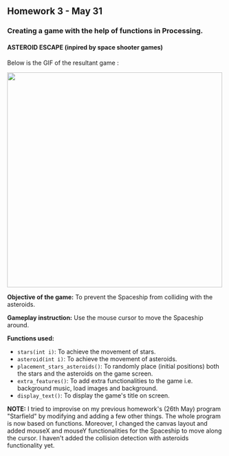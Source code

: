 ## Homework 3 - May 31

###  Creating a game with the help of functions in Processing.

#### ASTEROID ESCAPE (inpired by space shooter games)

Below is the GIF of the resultant game :

<img src="https://github.com/ronit-singh/Intro_to_IM/blob/main/May%2031/asteroidescape.gif" height="500">

**Objective of the game:** To prevent the Spaceship from colliding with the asteroids.

**Gameplay instruction:** Use the mouse cursor to move the Spaceship around.

**Functions used:**
- ````stars(int i)````: To achieve the movement of stars.
- ````asteroid(int i)````: To achieve the movement of asteroids.
- ````placement_stars_asteroids()````: To randomly place (initial positions) both the stars and the asteroids on the game screen.
- ````extra_features()````: To add extra functionalities to the game i.e. background music, load images and background.
- ````display_text()````: To display the game's title on screen.

**NOTE:** I tried to improvise on my previous homework's (26th May) program "Starfield" by modifying and adding a few other things. The whole program is now based on functions. Moreover, I changed the canvas layout and added mouseX and mouseY functionalities for the Spaceship to move along the cursor. I haven't added the collision detection with asteroids functionality yet.
